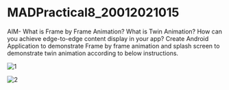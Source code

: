# MADPractical8_20012021015

AIM- What is Frame by Frame Animation? What is Twin Animation? How can you achieve edge-to-edge content 
     display in your app?  Create Android Application to demonstrate Frame by frame animation and splash 
     screen to demonstrate twin animation according to below instructions.
     
![1](https://user-images.githubusercontent.com/110661984/195557151-a9f184b6-6fb5-41a5-bc33-4b41c7cb764d.jpeg)
     
![2](https://user-images.githubusercontent.com/110661984/195557171-cb423b92-ec62-4b3d-8e0b-857989b81d73.jpeg)
